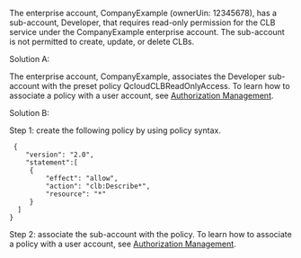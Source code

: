 
The enterprise account, CompanyExample (ownerUin: 12345678), has a sub-account, Developer, that requires read-only permission for the CLB service under the CompanyExample enterprise account. The sub-account is not permitted to create, update, or delete CLBs.

Solution A:

The enterprise account, CompanyExample, associates the Developer sub-account with the preset policy QcloudCLBReadOnlyAccess. To learn how to associate a policy with a user account, see [Authorization Management](https://intl.cloud.tencent.com/document/product/598/10602).

Solution B:

Step 1: create the following policy by using policy syntax.
```
 {
    "version": "2.0",
    "statement":[
     {
         "effect": "allow",
         "action": "clb:Describe*",
         "resource": "*"
     }
  ]
}
```
Step 2: associate the sub-account with the policy. To learn how to associate a policy with a user account, see [Authorization Management](https://intl.cloud.tencent.com/document/product/598/10602).
